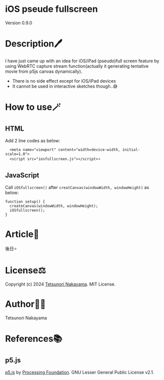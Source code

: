 # iOS pseude fullscreen
Version 0.9.0  

# Description🖊️
I have just came up with an idea for iOS/iPad (pseudo)full screen feature by using WebRTC capture stream function(actually it generating tentative movie from p5js canvas dynamically).

- There is no side effect except for iOS/iPad devices
- It cannot be used in interactive sketches though..😅

# How to use🪄
## HTML
Add 2 line codes as below:
```html: index.html
  <meta name="viewport" content="width=device-width, initial-scale=1.0">
  <script src="iosfullscreen.js"></script>⭐
```

## JavaScript
Call `iOSfullscreen()` after `creatCanvas(windowWidth, windowHeight)` as below:
```javascript: sketch.js
function setup() {
  createCanvas(windowWidth, windowHeight);
  iOSfullscreen();
}
```

# Article📰
後日⭐

# License⚖️
Copyright (c) 2024 [Tetsunori Nakayama](https://github.com/tetunori). MIT License.

# Author🧙‍♂️
Tetsunori Nakayama

# References📚
## p5.js
[p5.js](https://github.com/processing/p5.js) by [Processing Foundation](https://github.com/processing). GNU Lesser General Public License v2.1.
